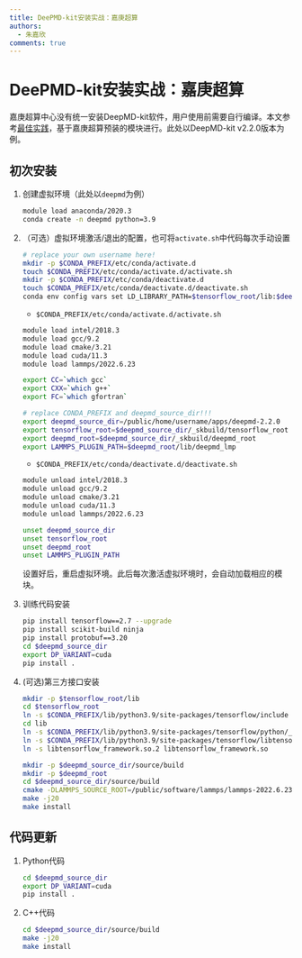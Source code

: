 ```yaml
---
title: DeePMD-kit安装实战：嘉庚超算
authors: 
  - 朱嘉欣
comments: true
---
```


# DeePMD-kit安装实战：嘉庚超算

嘉庚超算中心没有统一安装DeepMD-kit软件，用户使用前需要自行编译。本文参考[最佳实践](./deepmd-kit_installation_new.md)，基于嘉庚超算预装的模块进行。此处以DeepMD-kit v2.2.0版本为例。

## 初次安装

1. 创建虚拟环境（此处以`deepmd`为例）

    ```bash
    module load anaconda/2020.3
    conda create -n deepmd python=3.9
    ```

2. （可选）虚拟环境激活/退出的配置，也可将`activate.sh`中代码每次手动设置


    ```bash
    # replace your own username here!
    mkdir -p $CONDA_PREFIX/etc/conda/activate.d
    touch $CONDA_PREFIX/etc/conda/activate.d/activate.sh
    mkdir -p $CONDA_PREFIX/etc/conda/deactivate.d
    touch $CONDA_PREFIX/etc/conda/deactivate.d/deactivate.sh
    conda env config vars set LD_LIBRARY_PATH=$tensorflow_root/lib:$deepmd_root/lib:$CONDA_PREFIX/lib:$LD_LIBRARY_PATH
    ```

    - `$CONDA_PREFIX/etc/conda/activate.d/activate.sh`

    ```bash
    module load intel/2018.3
    module load gcc/9.2
    module load cmake/3.21
    module load cuda/11.3
    module load lammps/2022.6.23

    export CC=`which gcc`
    export CXX=`which g++`
    export FC=`which gfortran`

    # replace CONDA_PREFIX and deepmd_source_dir!!!
    export deepmd_source_dir=/public/home/username/apps/deepmd-2.2.0
    export tensorflow_root=$deepmd_source_dir/_skbuild/tensorflow_root
    export deepmd_root=$deepmd_source_dir/_skbuild/deepmd_root
    export LAMMPS_PLUGIN_PATH=$deepmd_root/lib/deepmd_lmp
    ```

    - `$CONDA_PREFIX/etc/conda/deactivate.d/deactivate.sh`

    ```bash
    module unload intel/2018.3
    module unload gcc/9.2
    module unload cmake/3.21
    module unload cuda/11.3
    module unload lammps/2022.6.23

    unset deepmd_source_dir
    unset tensorflow_root
    unset deepmd_root
    unset LAMMPS_PLUGIN_PATH
    ```

    设置好后，重启虚拟环境。此后每次激活虚拟环境时，会自动加载相应的模块。
3. 训练代码安装

    ```bash
    pip install tensorflow==2.7 --upgrade
    pip install scikit-build ninja
    pip install protobuf==3.20
    cd $deepmd_source_dir
    export DP_VARIANT=cuda
    pip install .
    ```
4. (可选)第三方接口安装

    ```bash
    mkdir -p $tensorflow_root/lib 
    cd $tensorflow_root
    ln -s $CONDA_PREFIX/lib/python3.9/site-packages/tensorflow/include .
    cd lib
    ln -s $CONDA_PREFIX/lib/python3.9/site-packages/tensorflow/python/_pywrap_tensorflow_internal.so libtensorflow_cc.so
    ln -s $CONDA_PREFIX/lib/python3.9/site-packages/tensorflow/libtensorflow_framework.so.2 .
    ln -s libtensorflow_framework.so.2 libtensorflow_framework.so

    mkdir -p $deepmd_source_dir/source/build
    mkdir -p $deepmd_root
    cd $deepmd_source_dir/source/build
    cmake -DLAMMPS_SOURCE_ROOT=/public/software/lammps/lammps-2022.6.23-intel -DUSE_TF_PYTHON_LIBS=TRUE -DUSE_CUDA_TOOLKIT=TRUE -DTENSORFLOW_ROOT=$tensorflow_root -DCMAKE_INSTALL_PREFIX=$deepmd_root ..
    make -j20
    make install
    ```

## 代码更新

1. Python代码

    ```bash
    cd $deepmd_source_dir
    export DP_VARIANT=cuda
    pip install .
    ```

2. C++代码

    ```bash
    cd $deepmd_source_dir/source/build
    make -j20
    make install
    ```


